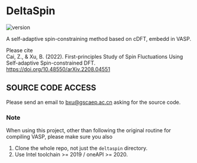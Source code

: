 # DeltaSpin

![version](https://img.shields.io/badge/version-1.0.0-blue)

A self-adaptive spin-constraining method based on cDFT, embedd in VASP.

Please cite  
Cai, Z., & Xu, B. (2022). First-principles Study of Spin Fluctuations Using Self-adaptive Spin-constrained DFT.
https://doi.org/10.48550/arXiv.2208.04551

## SOURCE CODE ACCESS
Please send an email to bxu@gscaep.ac.cn asking for the source code.

### Note
When using this project, other than following the original routine for compiling VASP, please make sure you also
1. Clone the whole repo, not just the `deltaspin` directory. 
2. Use Intel toolchain >= 2019 / oneAPI >= 2020.
